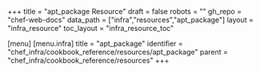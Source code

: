+++
title = "apt_package Resource"
draft = false
robots = ""
gh_repo = "chef-web-docs"
data_path = ["infra","resources","apt_package"]
layout = "infra_resource"
toc_layout = "infra_resource_toc"

[menu]
  [menu.infra]
    title = "apt_package"
    identifier = "chef_infra/cookbook_reference/resources/apt_package"
    parent = "chef_infra/cookbook_reference/resources"
+++

<!-- The contents of this page are automatically generated from the apt_package.yaml file in the data directory. -->
<!-- To suggest a change, edit the https://github.com/chef/chef/blob/main/lib/chef/resource/apt_package.rb file
      and submit a pull request to the https://github.com/chef/chef repository. -->
